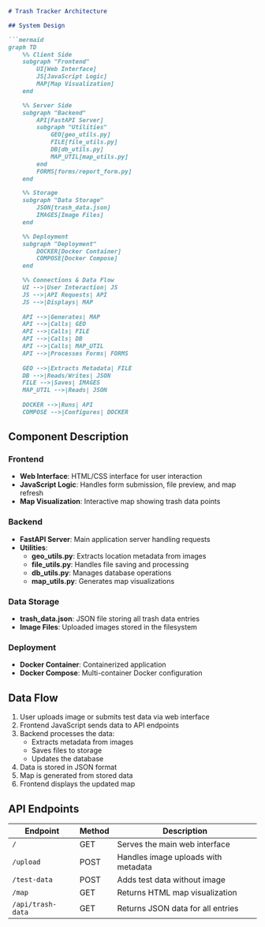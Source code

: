 ```language=markdown:ARCHITECTURE.md
# Trash Tracker Architecture

## System Design

```mermaid
graph TD
    %% Client Side
    subgraph "Frontend"
        UI[Web Interface]
        JS[JavaScript Logic]
        MAP[Map Visualization]
    end

    %% Server Side
    subgraph "Backend"
        API[FastAPI Server]
        subgraph "Utilities"
            GEO[geo_utils.py]
            FILE[file_utils.py]
            DB[db_utils.py]
            MAP_UTIL[map_utils.py]
        end
        FORMS[forms/report_form.py]
    end

    %% Storage
    subgraph "Data Storage"
        JSON[trash_data.json]
        IMAGES[Image Files]
    end

    %% Deployment
    subgraph "Deployment"
        DOCKER[Docker Container]
        COMPOSE[Docker Compose]
    end

    %% Connections & Data Flow
    UI -->|User Interaction| JS
    JS -->|API Requests| API
    JS -->|Displays| MAP
    
    API -->|Generates| MAP
    API -->|Calls| GEO
    API -->|Calls| FILE
    API -->|Calls| DB
    API -->|Calls| MAP_UTIL
    API -->|Processes Forms| FORMS
    
    GEO -->|Extracts Metadata| FILE
    DB -->|Reads/Writes| JSON
    FILE -->|Saves| IMAGES
    MAP_UTIL -->|Reads| JSON
    
    DOCKER -->|Runs| API
    COMPOSE -->|Configures| DOCKER
```

## Component Description

### Frontend
- **Web Interface**: HTML/CSS interface for user interaction
- **JavaScript Logic**: Handles form submission, file preview, and map refresh
- **Map Visualization**: Interactive map showing trash data points

### Backend
- **FastAPI Server**: Main application server handling requests
- **Utilities**:
  - **geo_utils.py**: Extracts location metadata from images
  - **file_utils.py**: Handles file saving and processing
  - **db_utils.py**: Manages database operations
  - **map_utils.py**: Generates map visualizations

### Data Storage
- **trash_data.json**: JSON file storing all trash data entries
- **Image Files**: Uploaded images stored in the filesystem

### Deployment
- **Docker Container**: Containerized application
- **Docker Compose**: Multi-container Docker configuration

## Data Flow

1. User uploads image or submits test data via web interface
2. Frontend JavaScript sends data to API endpoints
3. Backend processes the data:
   - Extracts metadata from images
   - Saves files to storage
   - Updates the database
4. Data is stored in JSON format
5. Map is generated from stored data
6. Frontend displays the updated map

## API Endpoints

| Endpoint | Method | Description |
|----------|--------|-------------|
| `/` | GET | Serves the main web interface |
| `/upload` | POST | Handles image uploads with metadata |
| `/test-data` | POST | Adds test data without image |
| `/map` | GET | Returns HTML map visualization |
| `/api/trash-data` | GET | Returns JSON data for all entries |
